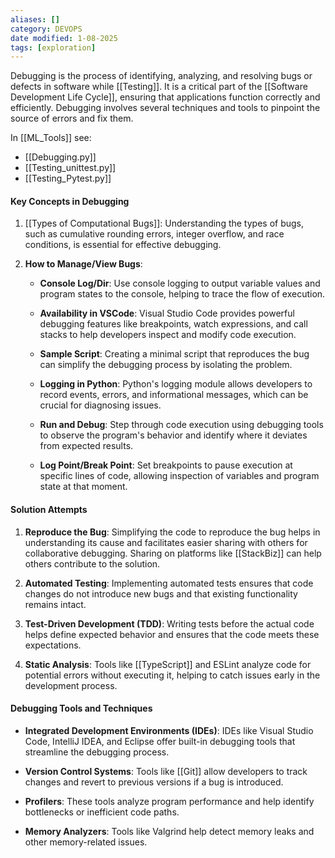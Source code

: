 ```yaml
---
aliases: []
category: DEVOPS
date modified: 1-08-2025
tags: [exploration]
---
```

Debugging is the process of identifying, analyzing, and resolving bugs or defects in software while [[Testing]]. It is a critical part of the [[Software Development Life Cycle]], ensuring that applications function correctly and efficiently. Debugging involves several techniques and tools to pinpoint the source of errors and fix them.

In [[ML_Tools]] see:
- [[Debugging.py]]
- [[Testing_unittest.py]]
- [[Testing_Pytest.py]]
#### Key Concepts in Debugging

1. [[Types of Computational Bugs]]: Understanding the types of bugs, such as cumulative rounding errors, integer overflow, and race conditions, is essential for effective debugging.

2. **How to Manage/View Bugs**:
   
   - **Console Log/Dir**: Use console logging to output variable values and program states to the console, helping to trace the flow of execution.
    
   - **Availability in VSCode**: Visual Studio Code provides powerful debugging features like breakpoints, watch expressions, and call stacks to help developers inspect and modify code execution.
     
   - **Sample Script**: Creating a minimal script that reproduces the bug can simplify the debugging process by isolating the problem.
     
   - **Logging in Python**: Python's logging module allows developers to record events, errors, and informational messages, which can be crucial for diagnosing issues.
     
   - **Run and Debug**: Step through code execution using debugging tools to observe the program's behavior and identify where it deviates from expected results.
     
   - **Log Point/Break Point**: Set breakpoints to pause execution at specific lines of code, allowing inspection of variables and program state at that moment.

#### Solution Attempts

1. **Reproduce the Bug**: Simplifying the code to reproduce the bug helps in understanding its cause and facilitates easier sharing with others for collaborative debugging. Sharing on platforms like [[StackBiz]] can help others contribute to the solution.

2. **Automated Testing**: Implementing automated tests ensures that code changes do not introduce new bugs and that existing functionality remains intact.

3. **Test-Driven Development (TDD)**: Writing tests before the actual code helps define expected behavior and ensures that the code meets these expectations.

4. **Static Analysis**: Tools like [[TypeScript]] and ESLint analyze code for potential errors without executing it, helping to catch issues early in the development process.

#### Debugging Tools and Techniques

- **Integrated Development Environments (IDEs)**: IDEs like Visual Studio Code, IntelliJ IDEA, and Eclipse offer built-in debugging tools that streamline the debugging process.
  
- **Version Control Systems**: Tools like [[Git]] allow developers to track changes and revert to previous versions if a bug is introduced.
  
- **Profilers**: These tools analyze program performance and help identify bottlenecks or inefficient code paths.
  
- **Memory Analyzers**: Tools like Valgrind help detect memory leaks and other memory-related issues.




